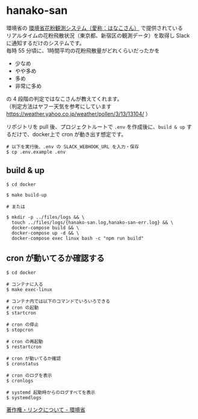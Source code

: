 # hanako-san

環境省の [環境省花粉観測システム（愛称：はなこさん）](http://kafun.taiki.go.jp/index.aspx) で提供されている  
リアルタイムの花粉飛散状況（東京都、新宿区の観測データ）を取得し Slack に通知するだけのシステムです。  
毎時 55 分頃に、1時間平均の花粉飛散量がどれくらいだったかを  
- 少なめ  
- やや多め  
- 多め  
- 非常に多め  

の 4 段階の判定ではなこさんが教えてくれます。  
（判定方法はヤフー天気を参考にしています https://weather.yahoo.co.jp/weather/pollen/3/13/13104/ ）

リポジトリを pull 後、プロジェクトルートで `.env` を作成後に、`build & up` するだけで、docker上で cron が動き出す想定です。  

```
# 以下を実行後、.env の SLACK_WEBHOOK_URL を入力・保存
$ cp .env.example .env
```

## build & up
```
$ cd docker  

$ make build-up

# または

$ mkdir -p ../files/logs && \
  touch ../files/logs/{hanako-san.log,hanako-san-err.log} && \
  docker-compose build && \
  docker-compose up -d && \
  docker-compose exec linux bash -c "npm run build"
```


## cron が動いてるか確認する
 ```
 $ cd docker  

# コンテナに入る
$ make exec-linux

# コンテナ内では以下のコマンドでいろいろできる
# cron の起動
$ startcron

# cron の停止
$ stopcron

# cron の再起動
$ restartcron

# cron が動いてるか確認
$ cronstatus

# cron のログを表示
$ cronlogs

# systemd 起動時からのログすべてを表示
$ systemdlogs
```

[著作権・リンクについて - 環境省](http://www.env.go.jp/mail.html)
